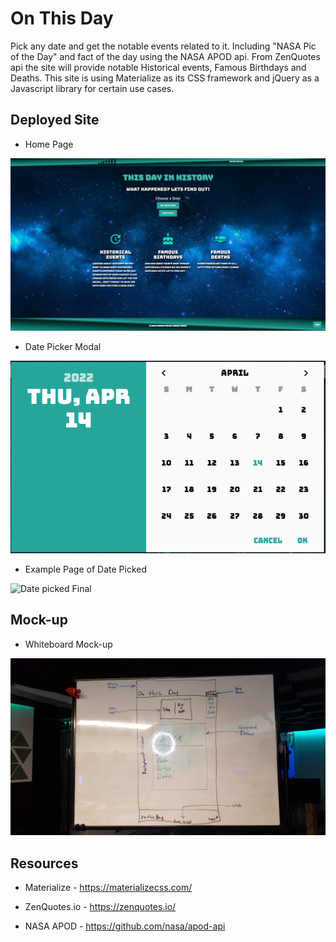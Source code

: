 # On This Day

Pick any date and get the notable events related to it. Including "NASA Pic of the Day" and fact of the day using the NASA APOD api. From ZenQuotes api the site will provide notable Historical events, Famous Birthdays and Deaths. This site is using Materialize as its CSS framework and jQuery as a Javascript library for certain use cases.

## Deployed Site

- Home Page

![Home page screenshot](./assets/images/README%20imgs/front-page.png)

- Date Picker Modal

![Date picker screenshot](./assets/images/README%20imgs/date-picker.png)

- Example Page of Date Picked

![Date picked Final](./assets/images/README%20imgs/date-picked-example.png)

## Mock-up

- Whiteboard Mock-up

![Whiteboard mock-up](./assets/images/README%20imgs/whiteboard-wire-frame.jpg)

## Resources

- Materialize - https://materializecss.com/

- ZenQuotes.io - https://zenquotes.io/

- NASA APOD - https://github.com/nasa/apod-api
